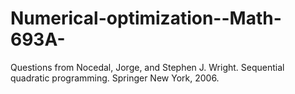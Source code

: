 # Numerical-optimization--Math-693A-
Questions from Nocedal, Jorge, and Stephen J. Wright. Sequential quadratic programming. Springer New York, 2006.
